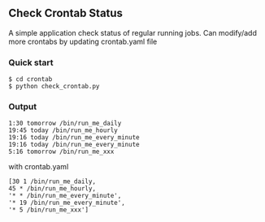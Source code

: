 ## Check Crontab Status 

A simple application check status of regular running jobs.
Can modify/add more crontabs by updating crontab.yaml file 

### Quick start 

```
$ cd crontab
$ python check_crontab.py 

```

### Output 

```
1:30 tomorrow /bin/run_me_daily
19:45 today /bin/run_me_hourly
19:16 today /bin/run_me_every_minute
19:16 today /bin/run_me_every_minute
5:16 tomorrow /bin/run_me_xxx

```

with crontab.yaml

```
[30 1 /bin/run_me_daily, 
45 * /bin/run_me_hourly, 
'* * /bin/run_me_every_minute',
'* 19 /bin/run_me_every_minute',
'* 5 /bin/run_me_xxx']
```




